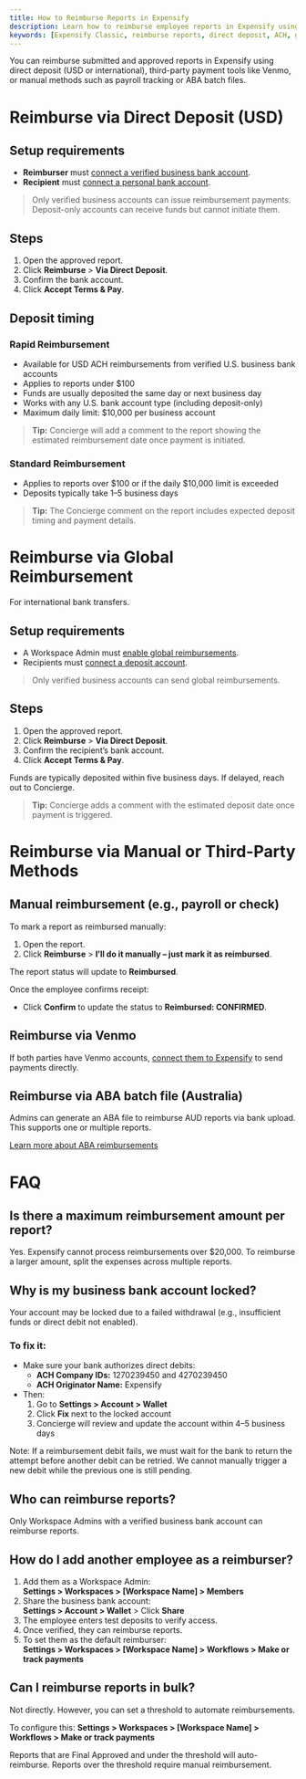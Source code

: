 ```yaml
---
title: How to Reimburse Reports in Expensify
description: Learn how to reimburse employee reports in Expensify using direct deposit, global transfers, Venmo, ABA files, or manual methods.
keywords: [Expensify Classic, reimburse reports, direct deposit, ACH, global reimbursement, Venmo, ABA file, locked account, failed debits, unlock]
---
```


You can reimburse submitted and approved reports in Expensify using direct deposit (USD or international), third-party payment tools like Venmo, or manual methods such as payroll tracking or ABA batch files.

# Reimburse via Direct Deposit (USD)

## Setup requirements
- **Reimburser** must [connect a verified business bank account](https://help.expensify.com/articles/expensify-classic/bank-accounts-and-payments/bank-accounts/Connect-US-Business-Bank-Account).
- **Recipient** must [connect a personal bank account](https://help.expensify.com/articles/expensify-classic/bank-accounts-and-payments/bank-accounts/Connect-Personal-US-Bank-Account).

> Only verified business accounts can issue reimbursement payments. Deposit-only accounts can receive funds but cannot initiate them.

## Steps
1. Open the approved report.
2. Click **Reimburse** > **Via Direct Deposit**.
3. Confirm the bank account.
4. Click **Accept Terms & Pay**.

## Deposit timing

### Rapid Reimbursement
- Available for USD ACH reimbursements from verified U.S. business bank accounts
- Applies to reports under $100
- Funds are usually deposited the same day or next business day
- Works with any U.S. bank account type (including deposit-only)
- Maximum daily limit: $10,000 per business account

> **Tip:** Concierge will add a comment to the report showing the estimated reimbursement date once payment is initiated.

### Standard Reimbursement
- Applies to reports over $100 or if the daily $10,000 limit is exceeded
- Deposits typically take 1–5 business days

> **Tip:** The Concierge comment on the report includes expected deposit timing and payment details.

# Reimburse via Global Reimbursement

For international bank transfers.

## Setup requirements
- A Workspace Admin must [enable global reimbursements](https://help.expensify.com/articles/expensify-classic/bank-accounts-and-payments/bank-accounts/Enable-Global-Reimbursements).
- Recipients must [connect a deposit account](https://help.expensify.com/articles/expensify-classic/bank-accounts-and-payments/bank-accounts/Connect-Personal-US-Bank-Account).

> Only verified business accounts can send global reimbursements.

## Steps
1. Open the approved report.
2. Click **Reimburse** > **Via Direct Deposit**.
3. Confirm the recipient’s bank account.
4. Click **Accept Terms & Pay**.

Funds are typically deposited within five business days. If delayed, reach out to Concierge.

> **Tip:** Concierge adds a comment with the estimated deposit date once payment is triggered.

# Reimburse via Manual or Third-Party Methods

## Manual reimbursement (e.g., payroll or check)
To mark a report as reimbursed manually:

1. Open the report.
2. Click **Reimburse** > **I’ll do it manually – just mark it as reimbursed**.

The report status will update to **Reimbursed**.

Once the employee confirms receipt:
- Click **Confirm** to update the status to **Reimbursed: CONFIRMED**.

## Reimburse via Venmo
If both parties have Venmo accounts, [connect them to Expensify](https://help.expensify.com/articles/expensify-classic/bank-accounts-and-payments/Third-Party-Payments) to send payments directly.

## Reimburse via ABA batch file (Australia)
Admins can generate an ABA file to reimburse AUD reports via bank upload. This supports one or multiple reports.

[Learn more about ABA reimbursements](https://help.expensify.com/articles/expensify-classic/bank-accounts-and-payments/payments/Reimburse-Australian-Reports)

# FAQ

## Is there a maximum reimbursement amount per report?
Yes. Expensify cannot process reimbursements over $20,000. To reimburse a larger amount, split the expenses across multiple reports.

## Why is my business bank account locked?
Your account may be locked due to a failed withdrawal (e.g., insufficient funds or direct debit not enabled).

### To fix it:
- Make sure your bank authorizes direct debits:
  - **ACH Company IDs:** 1270239450 and 4270239450  
  - **ACH Originator Name:** Expensify
- Then:
  1. Go to **Settings > Account > Wallet**
  2. Click **Fix** next to the locked account
  3. Concierge will review and update the account within 4–5 business days
 
Note: If a reimbursement debit fails, we must wait for the bank to return the attempt before another debit can be retried. We cannot manually trigger a new debit while the previous one is still pending.

## Who can reimburse reports?
Only Workspace Admins with a verified business bank account can reimburse reports.

## How do I add another employee as a reimburser?
1. Add them as a Workspace Admin:  
   **Settings > Workspaces > [Workspace Name] > Members**
2. Share the business bank account:  
   **Settings > Account > Wallet** > Click **Share**
3. The employee enters test deposits to verify access.
4. Once verified, they can reimburse reports.
5. To set them as the default reimburser:  
   **Settings > Workspaces > [Workspace Name] > Workflows > Make or track payments**

## Can I reimburse reports in bulk?
Not directly. However, you can set a threshold to automate reimbursements.

To configure this:
**Settings > Workspaces > [Workspace Name] > Workflows > Make or track payments**

Reports that are Final Approved and under the threshold will auto-reimburse. Reports over the threshold require manual reimbursement.

